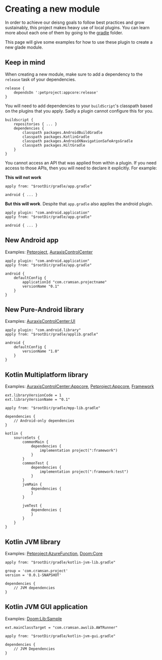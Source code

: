 # Creating a new module

In order to achieve our deisng goals to follow best practices and grow sustainably, this project makes heavy use of local plugins. You can learn more about each one of them by going to the [gradle](gradle/) folder. 

This page will give some examples for how to use these plugin to create a new glade module.

## Keep in mind

When creating a new module, make sure to add a dependency to the `release` task of your dependencies. 
```
release {
    dependsOn ':petproject:appcore:release'
}
```

You will need to add dependencies to your `buildScript`'s classpath based on the plugins that you apply. Sadly a plugin cannot configure this for you.

```
buildscript {
    repositories { ... }
    dependencies {
        classpath packages.AndroidBuildGradle
        classpath packages.KotlinGradle
        classpath packages.AndroidXNavigationSafeArgsGradle
        classpath packages.HiltGradle
    }
}
```

You cannot access an API that was applied from within a plugin. If you need access to those APIs, then you will need to declare it explicitly. For example:

**This will not work**
```
apply from: "$rootDir/gradle/app.gradle"

android { ... }
```

**But this will work**. Despite that `app.gradle` also applies the android plugin.
```
apply plugin: "com.android.application"
apply from: "$rootDir/gradle/app.gradle"

android { ... }
```

## New Android app

Examples: [Petproject](petproject/app/build.gradle), [AuraxisControlCenter](auraxiscontrolcenter/build.gradle)

```
apply plugin: "com.android.application"
apply from: "$rootDir/gradle/app.gradle"

android {
    defaultConfig {
        applicationId "com.cramsan.projectname"
        versionName "0.1"
    }
}
```

## New Pure-Android library
Examples: [AuraxisControlCenter:UI](auraxiscontrolcenter/ui/build.gradle)
```
apply plugin: "com.android.library"
apply from: "$rootDir/gradle/applib.gradle"

android {
    defaultConfig {
        versionName "1.0"
    }
}
```

## Kotlin Multiplatform library
Examples: [AuraxisControlCenter:Appcore](auraxiscontrolcenter/appcore/build.gradle), [Petproject:Appcore](petproject/appcore/build.gradle), [Framework](framework/build.gradle)

```
ext.libraryVersionCode = 1
ext.libraryVersionName = "0.1"

apply from: "$rootDir/gradle/mpp-lib.gradle"

dependencies {
    // Android-only dependencies
}

kotlin {
    sourceSets {
        commonMain {
            dependencies {
                implementation project(":framework")
            }
        }
        commonTest {
            dependencies {
                implementation project(":framework:test")
            }
        }
        jvmMain {
            dependencies {
            }
        }

        jvmTest {
            dependencies {
            }
        }
    }
}
```

## Kotlin JVM library
Examples: [Petproject:AzureFunction](petproject/azurefunction/build.gradle), [Doom:Core](doom/game/core/build.gradle)
```
apply from: "$rootDir/gradle/kotlin-jvm-lib.gradle"

group = 'com.cramsan.project'
version = '0.0.1-SNAPSHOT'

dependencies {
    // JVM dependencies
}
```

## Kotlin JVM GUI application
Examples: [Doom:Lib:Sample](doom/lib/sample/build.gradle)
```
ext.mainClassTarget = "com.cramsan.awslib.AWTRunner"

apply from: "$rootDir/gradle/kotlin-jvm-gui.gradle"

dependencies {
    // JVM Dependencies
}
```